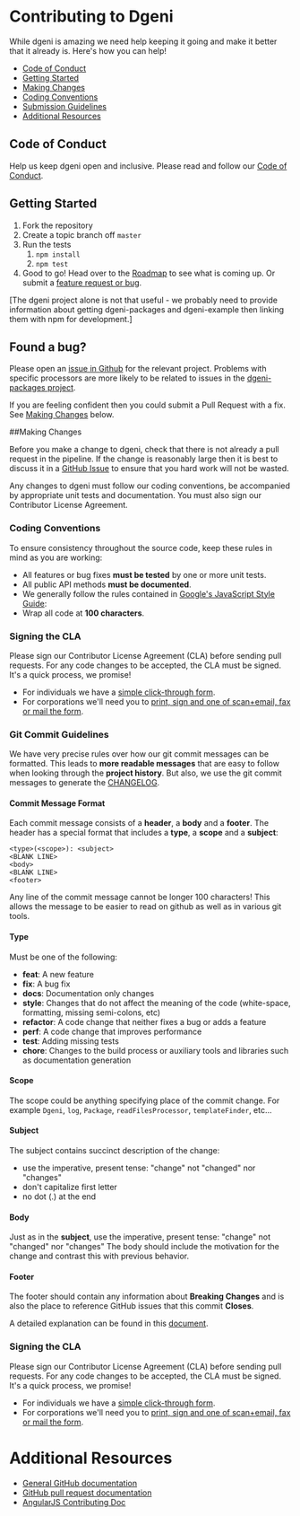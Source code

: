 # Contributing to Dgeni
While dgeni is amazing we need help keeping it going and make it better that it already is. Here's how you can help!

- [Code of Conduct](#code-of-conduct)
- [Getting Started](#getting-started)
- [Making Changes](#making-changes)
- [Coding Conventions](#coding-conventions)
- [Submission Guidelines](#submission-guidelines)
- [Additional Resources](#additional-resources)


## Code of Conduct
Help us keep dgeni open and inclusive. Please read and follow our [Code of Conduct][coc].


## Getting Started

1. Fork the repository
2. Create a topic branch off `master`
2. Run the tests
	1. `npm install`
	2. `npm test`
3. Good to go! Head over to the [Roadmap](roadmap) to see what is coming up.
   Or submit a [feature request or bug](issues).

[The dgeni project alone is not that useful - we probably need to provide information about getting
dgeni-packages and dgeni-example then linking them with npm for development.]

## Found a bug?

Please open an [issue in Github](issues) for the relevant project. Problems with specific processors are more
likely to be related to issues in the [dgeni-packages project](dgeni-packages).

If you are feeling confident then you could submit a Pull Request with a fix. See [Making Changes](#making-changes) below.

##Making Changes

Before you make a change to dgeni, check that there is not already a pull request in the pipeline.
If the change is reasonably large then it is best to discuss it in a [GitHub Issue](issue) to ensure
that you hard work will not be wasted.

Any changes to dgeni must follow our coding conventions, be accompanied by appropriate unit tests and documentation. You must also sign our Contributor License Agreement.


### Coding Conventions

To ensure consistency throughout the source code, keep these rules in mind as you are working:

* All features or bug fixes **must be tested** by one or more unit tests.
* All public API methods **must be documented**.
* We generally follow the rules contained in [Google's JavaScript Style Guide][js-style-guide]:
* Wrap all code at **100 characters**.


### Signing the CLA

Please sign our Contributor License Agreement (CLA) before sending pull requests. For any code
changes to be accepted, the CLA must be signed. It's a quick process, we promise!

* For individuals we have a [simple click-through form][individual-cla].
* For corporations we'll need you to
  [print, sign and one of scan+email, fax or mail the form][corporate-cla].

### Git Commit Guidelines

We have very precise rules over how our git commit messages can be formatted.  This leads to **more
readable messages** that are easy to follow when looking through the **project history**.  But also,
we use the git commit messages to generate the [CHANGELOG](changelog).

#### Commit Message Format
Each commit message consists of a **header**, a **body** and a **footer**.  The header has a special
format that includes a **type**, a **scope** and a **subject**:

```
<type>(<scope>): <subject>
<BLANK LINE>
<body>
<BLANK LINE>
<footer>
```

Any line of the commit message cannot be longer 100 characters! This allows the message to be easier
to read on github as well as in various git tools.

#### Type
Must be one of the following:

* **feat**: A new feature
* **fix**: A bug fix
* **docs**: Documentation only changes
* **style**: Changes that do not affect the meaning of the code (white-space, formatting, missing
  semi-colons, etc)
* **refactor**: A code change that neither fixes a bug or adds a feature
* **perf**: A code change that improves performance
* **test**: Adding missing tests
* **chore**: Changes to the build process or auxiliary tools and libraries such as documentation
  generation

#### Scope
The scope could be anything specifying place of the commit change. For example `Dgeni`,
`log`, `Package`, `readFilesProcessor`, `templateFinder`, etc...

#### Subject
The subject contains succinct description of the change:

* use the imperative, present tense: "change" not "changed" nor "changes"
* don't capitalize first letter
* no dot (.) at the end

#### Body
Just as in the **subject**, use the imperative, present tense: "change" not "changed" nor "changes"
The body should include the motivation for the change and contrast this with previous behavior.

#### Footer
The footer should contain any information about **Breaking Changes** and is also the place to
reference GitHub issues that this commit **Closes**.


A detailed explanation can be found in this [document][commit-message-format].

### Signing the CLA

Please sign our Contributor License Agreement (CLA) before sending pull requests. For any code
changes to be accepted, the CLA must be signed. It's a quick process, we promise!

* For individuals we have a [simple click-through form][individual-cla].
* For corporations we'll need you to
  [print, sign and one of scan+email, fax or mail the form][corporate-cla].

# Additional Resources</a>

* [General GitHub documentation](http://help.github.com/)
* [GitHub pull request documentation](http://help.github.com/send-pull-requests/)
* [AngularJS Contributing Doc](https://github.com/angular/angular.js/blob/CONTRIBUTING.md)

[roadmap]: http://github.com/angular/dgeni/blob/master/ROADMAP.md
[issues]: https://github.com/angular/dgeni/issues?state=open
[dgeni-packages]: https://github.com/angular/dgeni-packages
[js-style-guide]: http://google-styleguide.googlecode.com/svn/trunk/javascriptguide.xml
[changelog]: https://github.com/angular/dgeni/blob/master/CHANGELOG.md
[commit-message-format]: https://docs.google.com/document/d/1QrDFcIiPjSLDn3EL15IJygNPiHORgU1_OOAqWjiDU5Y/edit#
[corporate-cla]: http://code.google.com/legal/corporate-cla-v1.0.html
[individual-cla]: http://code.google.com/legal/individual-cla-v1.0.html
[coc]: https://github.com/angular/code-of-conduct/blob/main/CODE_OF_CONDUCT.md
